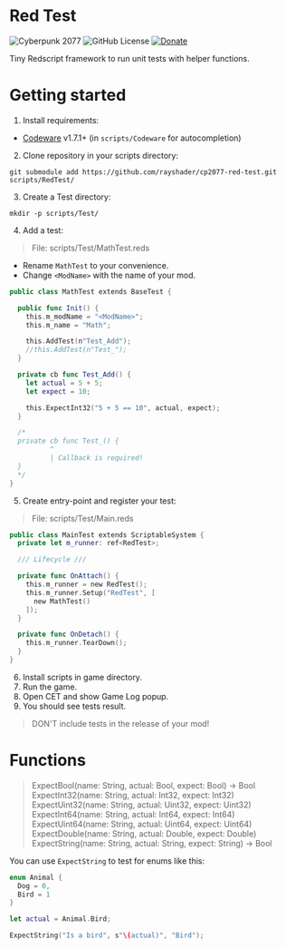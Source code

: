 # Red Test
![Cyberpunk 2077](https://img.shields.io/badge/Cyberpunk%202077-v2.11-blue)
![GitHub License](https://img.shields.io/github/license/rayshader/cp2077-red-test)
[![Donate](https://img.shields.io/badge/donate-buy%20me%20a%20coffee-yellow)](https://www.buymeacoffee.com/lpfreelance)

Tiny Redscript framework to run unit tests with helper functions.

# Getting started

1. Install requirements:
  - [Codeware] v1.7.1+ (in `scripts/Codeware` for autocompletion)

2. Clone repository in your scripts directory:

```shell
git submodule add https://github.com/rayshader/cp2077-red-test.git scripts/RedTest/
```

3. Create a Test directory:

```shell
mkdir -p scripts/Test/
```

4. Add a test:

> File: scripts/Test/MathTest.reds

- Rename `MathTest` to your convenience.
- Change `<ModName>` with the name of your mod.

```swift
public class MathTest extends BaseTest {

  public func Init() {
    this.m_modName = "<ModName>";
    this.m_name = "Math";

    this.AddTest(n"Test_Add");
    //this.AddTest(n"Test_");
  }

  private cb func Test_Add() {
    let actual = 5 + 5;
    let expect = 10;

    this.ExpectInt32("5 + 5 == 10", actual, expect);
  }

  /*
  private cb func Test_() {
          ^
          | Callback is required!
  }
  */
}
```

5. Create entry-point and register your test:

> File: scripts/Test/Main.reds

```swift
public class MainTest extends ScriptableSystem {
  private let m_runner: ref<RedTest>;

  /// Lifecycle ///

  private func OnAttach() {
    this.m_runner = new RedTest();
    this.m_runner.Setup("RedTest", [
      new MathTest()
    ]);
  }

  private func OnDetach() {
    this.m_runner.TearDown();
  }
}
```

6. Install scripts in game directory.
7. Run the game.
8. Open CET and show Game Log popup.
9. You should see tests result.

> DON'T include tests in the release of your mod!

# Functions

> ExpectBool(name: String, actual: Bool, expect: Bool) -> Bool  
> ExpectInt32(name: String, actual: Int32, expect: Int32)  
> ExpectUint32(name: String, actual: Uint32, expect: Uint32)  
> ExpectInt64(name: String, actual: Int64, expect: Int64)  
> ExpectUint64(name: String, actual: Uint64, expect: Uint64)  
> ExpectDouble(name: String, actual: Double, expect: Double)  
> ExpectString(name: String, actual: String, expect: String) -> Bool

You can use `ExpectString` to test for enums like this:

```swift
enum Animal {
  Dog = 0,
  Bird = 1
}

let actual = Animal.Bird;

ExpectString("Is a bird", s"\(actual)", "Bird");
```

<!-- Table of links -->
[Codeware]: https://github.com/psiberx/cp2077-codeware